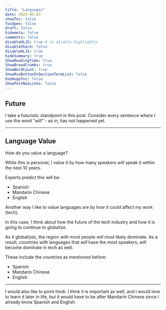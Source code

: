 ```yaml
---
title: "Languages"
date: 2023-05-03
showToc: false
TocOpen: false
draft: false
hidemeta: false
comments: false
disableHLJS: true # to disable highlightjs
disableShare: false
disableHLJS: true
hideSummary: true
ShowReadingTime: true
ShowBreadCrumbs: true
ShowWordCount: true
ShowRssButtonInSectionTermList: false
UseHugoToc: false
ShowPostNavLinks: false
---
```






## Future 

I take a futuristic standpoint in this post. Consider every sentence where I use the word "will" - as in, has not happened yet. 

---

## Language Value 

How do you value a language?

While this is personal, I value it by how many speakers *will* speak it within the next 10 years. 

Experts predict this will be: 
-   Spanish 
-   Mandarin Chinese
-   English 


Another way I like to value languages are by how it could affect my work (tech).

In this case, I think about how the future of the tech industry and how it is going to continue to globalize.

As it globalizes, the region with most people *will* most likely dominate. As a result, countries with languages that *will* have the most speakers, *will* become dominate in tech as well. 

These include the countries as mentioned before: 
-   Spanish
-   Mandarin Chinese
-   English 

---

I would also like to point hindi. I think it is important as well, and I would love to learn it later in life, but it would have to be after Mandarin Chinese since I already know Spanish and English. 


